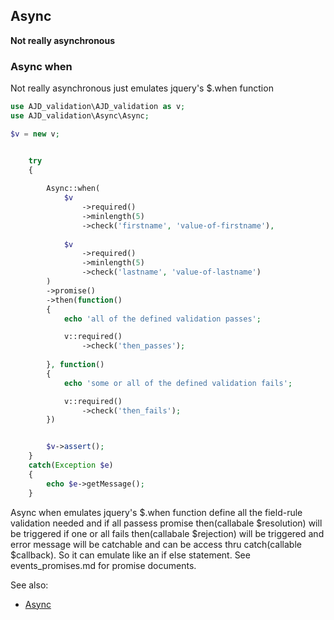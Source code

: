 ## Async 

**Not really asynchronous**

### Async when

Not really asynchronous just emulates jquery's $.when function

```php
use AJD_validation\AJD_validation as v;
use AJD_validation\Async\Async;

$v = new v;


	try 
	{
		
		Async::when(
			$v
				->required()
				->minlength(5)
				->check('firstname', 'value-of-firstname'),
				
			$v
				->required()
				->minlength(5)
				->check('lastname', 'value-of-lastname')
		)
		->promise()
		->then(function()
		{
			echo 'all of the defined validation passes';

			v::required()
				->check('then_passes');
			
		}, function()
		{
			echo 'some or all of the defined validation fails';

			v::required()
				->check('then_fails');
		})


		$v->assert();
	}
	catch(Exception $e)
	{
		echo $e->getMessage();
	}

```
Async when emulates jquery's $.when function define all the field-rule validation needed and if all passess promise then(callabale $resolution) will be triggered if one or all fails then(callabale $rejection) will be triggered and error message will be catchable and can be access thru catch(callable $callback). So it can emulate like an if else statement. See events_promises.md for promise documents.

See also:
- [Async](events_promises.md)